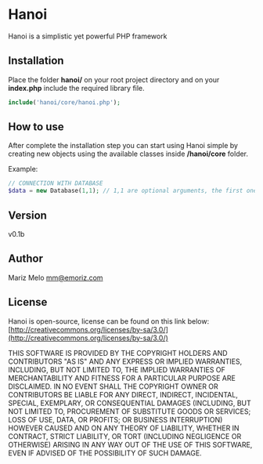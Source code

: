 Hanoi
=====

Hanoi is a simplistic yet powerful PHP framework


Installation
------------

Place the folder **hanoi/** on your root project directory and on your **index.php** include the required library file.

```php
include('hanoi/core/hanoi.php');
```


How to use
----------

After complete the installation step you can start using Hanoi simple by creating new objects using the available classes inside **/hanoi/core** folder.

Example:

```php
// CONNECTION WITH DATABASE
$data = new Database(1,1); // 1,1 are optional arguments, the first one initiates the embedded debug system, and the second activate PHP default debug system
 ```


Version
-------

v0.1b


Author
------

Mariz Melo
mm@emoriz.com


License
-------

Hanoi is open-source, license can be found on this link below:
[http://creativecommons.org/licenses/by-sa/3.0/](http://creativecommons.org/licenses/by-sa/3.0/)

THIS SOFTWARE IS PROVIDED BY THE COPYRIGHT HOLDERS AND CONTRIBUTORS "AS IS" AND ANY EXPRESS 
OR IMPLIED WARRANTIES, INCLUDING, BUT NOT LIMITED TO, THE IMPLIED WARRANTIES OF 
MERCHANTABILITY AND FITNESS FOR A PARTICULAR PURPOSE ARE DISCLAIMED. IN NO EVENT SHALL THE 
COPYRIGHT OWNER OR CONTRIBUTORS BE LIABLE FOR ANY DIRECT, INDIRECT, INCIDENTAL, SPECIAL, 
EXEMPLARY, OR CONSEQUENTIAL DAMAGES (INCLUDING, BUT NOT LIMITED TO, PROCUREMENT OF SUBSTITUTE 
GOODS OR SERVICES; LOSS OF USE, DATA, OR PROFITS; OR BUSINESS INTERRUPTION) HOWEVER CAUSED 
AND ON ANY THEORY OF LIABILITY, WHETHER IN CONTRACT, STRICT LIABILITY, OR TORT (INCLUDING 
NEGLIGENCE OR OTHERWISE) ARISING IN ANY WAY OUT OF THE USE OF THIS SOFTWARE, EVEN IF ADVISED 
OF THE POSSIBILITY OF SUCH DAMAGE.